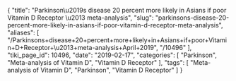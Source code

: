 {
    "title": "Parkinson\u2019s disease 20 percent more likely in Asians if poor Vitamin D Receptor \u2013 meta-analysis",
    "slug": "parkinsons-disease-20-percent-more-likely-in-asians-if-poor-vitamin-d-receptor-meta-analysis",
    "aliases": [
        "/Parkinsons+disease+20+percent+more+likely+in+Asians+if+poor+Vitamin+D+Receptor+\u2013+meta-analysis+April+2019",
        "/10496"
    ],
    "tiki_page_id": 10496,
    "date": "2019-02-17",
    "categories": [
        "Parkinson",
        "Meta-analysis of Vitamin D",
        "Vitamin D Receptor"
    ],
    "tags": [
        "Meta-analysis of Vitamin D",
        "Parkinson",
        "Vitamin D Receptor"
    ]
}